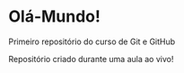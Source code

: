 # Olá-Mundo!
 Primeiro repositório do curso de Git e GitHub

Repositório criado durante uma aula ao vivo!